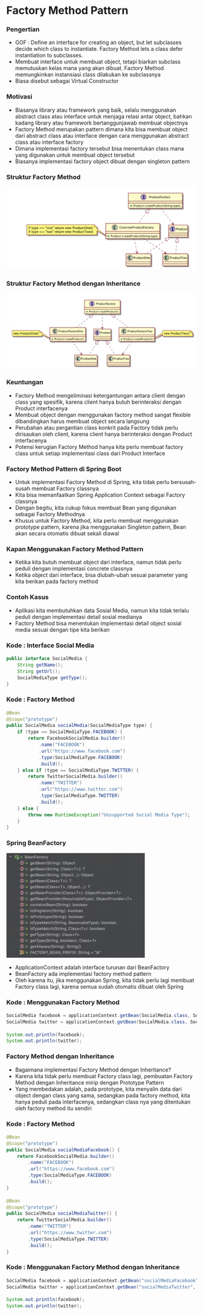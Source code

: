  # Factory Method Pattern
 
### Pengertian
- GOF : Define an interface for creating an object, but let subclasses decide which class to instantiate. Factory Method lets a class defer instantiation to subclasses.
- Membuat interface untuk membuat object, tetapi biarkan subclass memutuskan kelas mana yang akan dibuat. Factory Method memungkinkan instansiasi class dilakukan ke subclassnya
- Biasa disebut sebagai Virtual Constructor

### Motivasi
- Biasanya library atau framework yang baik, selalu menggunakan abstract class atau interface untuk menjaga relasi antar object, bahkan kadang library atau framework bertanggunjawab membuat objectnya
- Factory Method merupakan pattern dimana kita bisa membuat object dari abstract class atau interface dengan cara menggunakan abstract class atau interface factory
- Dimana implementasi factory tersebut bisa menentukan class mana yang digunakan untuk membuat object tersebut
- Biasanya implementasi factory object dibuat dengan singleton pattern

### Struktur Factory Method
![screenshot1](screenshot/Screenshot_1.png)

### Struktur Factory Method dengan Inheritance
![screenshot2](screenshot/Screenshot_2.png)

### Keuntungan
- Factory Method mengeliminasi ketergantungan antara client dengan class yang spesifik, karena client hanya butuh berinteraksi dengan Product interfacenya
- Membuat object dengan menggunakan factory method sangat flexible dibandingkan harus membuat object secara langsung
- Perubahan atau pergantian class konkrit pada Factory tidak perlu dirisaukan oleh client, karena client hanya berinteraksi dengan Product interfacenya
- Potensi kerugian Factory Method hanya kita perlu membuat factory class untuk setiap implementasi class dari Product Interface

### Factory Method Pattern di Spring Boot
- Untuk implementasi Factory Method di Spring, kita tidak perlu bersusah-susah membuat Factory classnya
- Kita bisa memanfaatkan Spring Application Context sebagai Factory classnya
- Dengan begitu, kita cukup fokus membuat Bean yang digunakan sebagai Factory Methodnya
- Khusus untuk Factory Method, kita perlu membuat menggunakan prototype pattern, karena jika menggunakan Singleton pattern, Bean akan secara otomatis dibuat sekali diawal

### Kapan Menggunakan Factory Method Pattern
- Ketika kita butuh membuat object dari interface, namun tidak perlu peduli dengan implementasi concrete classnya
- Ketika object dari interface, bisa diubah-ubah sesuai parameter yang kita berikan pada factory method

### Contoh Kasus
- Aplikasi kita membutuhkan data Sosial Media, namun kita tidak terlalu peduli dengan implementasi detail sosial medianya
- Factory Method bisa menentukan implementasi detail object sosial media sesuai dengan tipe kita berikan

### Kode : Interface Social Media
```java
public interface SocialMedia {
    String getName();
    String getUrl();
    SocialMediaType getType();
}
```

### Kode : Factory Method
```java
@Bean
@Scope("prototype")
public SocialMedia socialMedia(SocialMediaType type) {
    if (type == SocialMediaType.FACEBOOK) {
        return FacebookSocialMedia.builder()
            .name("FACEBOOK")
            .url("https://www.facebook.com")
            .type(SocialMediaType.FACEBOOK)
            .build();
    } else if (type == SocialMediaType.TWITTER) {
        return TwitterSocialMedia.builder()
            .name("TWITTER")
            .url("https://www.twitter.com")
            .type(SocialMediaType.TWITTER)
            .build();
    } else {
        throw new RuntimeException("Unsupported Social Media Type");
    }
}
```

### Spring BeanFactory
![screenshot3](screenshot/Screenshot_3.png)
- ApplicationContext adalah interface turunan dari BeanFactory
- BeanFactory ada implementasi factory method pattern
- Oleh karena itu, jika menggunakan Spring, kita tidak perlu lagi membuat Factory class lagi, karena semua sudah otomatis dibuat oleh Spring

### Kode : Menggunakan Factory Method
```java
SocialMedia facebook = applicationContext.getBean(SocialMedia.class, SocialMediaType.FACEBOOK);
SocialMedia twitter = applicationContext.getBean(SocialMedia.class, SocialMediaType.TWITTER);

System.out.println(facebook);
System.out.println(twitter);
```

### Factory Method dengan Inheritance
- Bagaimana implementasi Factory Method dengan Inheritance?
- Karena kita tidak perlu membuat Factory class lagi, pembuatan Factory Method dengan Inheritance mirip dengan Prototype Pattern
- Yang membedakan adalah, pada prototype, kita menyalin data dari object dengan class yang sama, sedangkan pada factory method, kita hanya peduli pada interfacenya, sedangkan class nya yang ditentukan oleh factory method itu sendiri

### Kode : Factory Method
```java
@Bean
@Scope("prototype")
public SocialMedia socialMediaFacebook() {
    return FacebookSocialMedia.builder()
        .name("FACEBOOK")
        .url("https://www.facebook.com")
        .type(SocialMediaType.FACEBOOK)
        .build();
}

@Bean
@Scope("prototype")
public SocialMedia socialMediaTwitter() {
    return TwitterSocialMedia.builder()
        .name("TWITTER")
        .url("https://www.twitter.com")
        .type(SocialMediaType.TWITTER)
        .build();
}
```

### Kode : Menggunakan Factory Method dengan Inheritance
```java
SocialMedia facebook = applicationContext.getBean("socialMediaFacebook", SocialMedia.class);
SocialMedia twitter = applicationContext.getBean("socialMediaTwitter", SocialMedia.class);

System.out.println(facebook);
System.out.println(twitter);
```